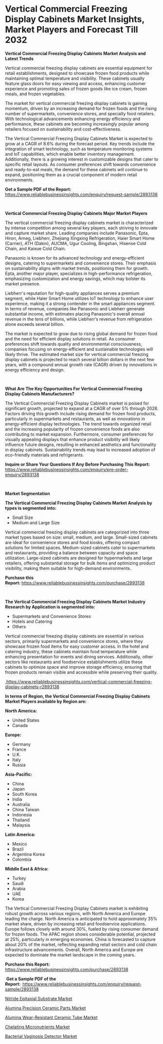 <p><h1>Vertical Commercial Freezing Display Cabinets Market Insights, Market Players and Forecast Till 2032</h1></p><p><strong>Vertical Commercial Freezing Display Cabinets Market Analysis and Latest Trends</strong></p>
<p><p>Vertical commercial freezing display cabinets are essential equipment for retail establishments, designed to showcase frozen food products while maintaining optimal temperature and visibility. These cabinets usually feature glass doors for easy viewing and access, enhancing customer experience and promoting sales of frozen goods like ice cream, frozen meals, and frozen vegetables.</p><p>The market for vertical commercial freezing display cabinets is gaining momentum, driven by an increasing demand for frozen foods and the rising number of supermarkets, convenience stores, and specialty food retailers. With technological advancements enhancing energy efficiency and performance, these cabinets are becoming increasingly popular among retailers focused on sustainability and cost-effectiveness.</p><p>The Vertical Commercial Freezing Display Cabinets Market is expected to grow at a CAGR of 8.6% during the forecast period. Key trends include the integration of smart technology, such as temperature monitoring systems and IoT capabilities, which enable better inventory management. Additionally, there is a growing interest in customizable designs that cater to specific retail layouts. As consumer preferences shift towards convenience and ready-to-eat meals, the demand for these cabinets will continue to expand, positioning them as a crucial component of modern retail environments.</p></p>
<p><strong>Get a Sample PDF of the Report:&nbsp;</strong> <a href="https://www.reliablebusinessinsights.com/enquiry/request-sample/2893138?utm_campaign=57&utm_medium=2&utm_source=Github&utm_content=ia&utm_term=15032025&utm_id=vertical-commercial-freezing-display-cabinets">https://www.reliablebusinessinsights.com/enquiry/request-sample/2893138</a></p>
<p>&nbsp;</p>
<p><strong>Vertical Commercial Freezing Display Cabinets Major Market Players</strong></p>
<p><p>The vertical commercial freezing display cabinets market is characterized by intense competition among several key players, each striving to innovate and capture market share. Leading companies include Panasonic, Epta, Hiron, Arneg, Liebherr, Zhejiang Xingxing Refrigeration, Haier Smart Home (Carrier), ATH (Dakin), AUCMA, Ugur Cooling, Bingshan, Hisense Cold Chain, and Kaixue Cold Chain.</p><p>Panasonic is known for its advanced technology and energy-efficient designs, catering to supermarkets and convenience stores. Their emphasis on sustainability aligns with market trends, positioning them for growth. Epta, another major player, specializes in high-performance refrigeration, emphasizing customization and energy savings, which may bolster its market presence.</p><p>Liebherr's reputation for high-quality appliances serves a premium segment, while Haier Smart Home utilizes IoT technology to enhance user experience, making it a strong contender in the smart appliances segment. In terms of revenue, companies like Panasonic and Liebherr generate substantial income, with estimates placing Panasonic's overall annual revenue in the tens of billions, while Liebherr’s revenue from refrigeration alone exceeds several billion.</p><p>The market is expected to grow due to rising global demand for frozen food and the need for efficient display solutions in retail. As consumer preferences shift towards quality and environmental consciousness, companies focusing on energy-efficient and sustainable technologies will likely thrive. The estimated market size for vertical commercial freezing display cabinets is projected to reach several billion dollars in the next few years, with a compound annual growth rate (CAGR) driven by innovations in energy efficiency and design.</p></p>
<p>&nbsp;</p>
<p><strong>What Are The Key Opportunities For Vertical Commercial Freezing Display Cabinets Manufacturers?</strong></p>
<p><p>The Vertical Commercial Freezing Display Cabinets market is poised for significant growth, projected to expand at a CAGR of over 5% through 2028. Factors driving this growth include rising demand for frozen food products, particularly in supermarkets and restaurants, as well as innovations in energy-efficient display technologies. The trend towards organized retail and the increasing popularity of frozen convenience foods are also contributing to market expansion. Furthermore, consumer preferences for visually appealing displays that enhance product visibility will likely influence future designs, resulting in enhanced aesthetics and functionality in display cabinets. Sustainability trends may lead to increased adoption of eco-friendly materials and refrigerants.</p></p>
<p><strong>Inquire or Share Your Questions If Any Before Purchasing This Report:</strong> <a href="https://www.reliablebusinessinsights.com/enquiry/pre-order-enquiry/2893138?utm_campaign=57&utm_medium=2&utm_source=Github&utm_content=ia&utm_term=15032025&utm_id=vertical-commercial-freezing-display-cabinets">https://www.reliablebusinessinsights.com/enquiry/pre-order-enquiry/2893138</a></p>
<p>&nbsp;</p>
<p><strong>Market Segmentation</strong></p>
<p><strong>The Vertical Commercial Freezing Display Cabinets Market Analysis by types is segmented into:</strong></p>
<p><ul><li>Small Size</li><li>Medium and Large Size</li></ul></p>
<p><p>Vertical commercial freezing display cabinets are categorized into three market types based on size: small, medium, and large. Small-sized cabinets are ideal for convenience stores and food kiosks, offering compact solutions for limited spaces. Medium-sized cabinets cater to supermarkets and restaurants, providing a balance between capacity and space utilization. Large-sized cabinets are designed for hypermarkets and large retailers, offering substantial storage for bulk items and optimizing product visibility, making them suitable for high-demand environments.</p></p>
<p><strong>Purchase this Report:&nbsp;</strong><a href="https://www.reliablebusinessinsights.com/purchase/2893138?utm_campaign=57&utm_medium=2&utm_source=Github&utm_content=ia&utm_term=15032025&utm_id=vertical-commercial-freezing-display-cabinets">https://www.reliablebusinessinsights.com/purchase/2893138</a></p>
<p>&nbsp;</p>
<p><strong>The Vertical Commercial Freezing Display Cabinets Market Industry Research by Application is segmented into:</strong></p>
<p><ul><li>Supermarkets and Convenience Stores</li><li>Hotels and Catering</li><li>Others</li></ul></p>
<p><p>Vertical commercial freezing display cabinets are essential in various sectors, primarily supermarkets and convenience stores, where they showcase frozen food items for easy customer access. In the hotel and catering industry, these cabinets maintain food temperature while enhancing presentation for events and dining services. Additionally, other sectors like restaurants and foodservice establishments utilize these cabinets to optimize space and improve storage efficiency, ensuring that frozen products remain visible and accessible while preserving their quality.</p></p>
<p><a href="https://www.reliablebusinessinsights.com/vertical-commercial-freezing-display-cabinets-r2893138?utm_campaign=57&utm_medium=2&utm_source=Github&utm_content=ia&utm_term=15032025&utm_id=vertical-commercial-freezing-display-cabinets">&nbsp;https://www.reliablebusinessinsights.com/vertical-commercial-freezing-display-cabinets-r2893138</a></p>
<p><strong>In terms of Region, the Vertical Commercial Freezing Display Cabinets Market Players available by Region are:</strong></p>
<p>
    <p> <strong> North America: </strong>
        <ul>
            <li>United States</li>
            <li>Canada</li>
        </ul>
        </p> 
    <p> <strong> Europe: </strong>
        <ul>
            <li>Germany</li>
            <li>France</li>
            <li>U.K.</li>
            <li>Italy</li>
            <li>Russia</li>
        </ul>
        </p> 
    <p> <strong> Asia-Pacific: </strong>
        <ul>
            <li>China</li>
            <li>Japan</li>
            <li>South Korea</li>
            <li>India</li>
            <li>Australia</li>
            <li>China Taiwan</li>
            <li>Indonesia</li>
            <li>Thailand</li>
            <li>Malaysia</li>
        </ul>
        </p> 
    <p> <strong> Latin America: </strong>
        <ul>
            <li>Mexico</li>
            <li>Brazil</li>
            <li>Argentina Korea</li>
            <li>Colombia</li>
        </ul>
        </p> 
    <p> <strong> Middle East & Africa: </strong>
        <ul>
            <li>Turkey</li>
            <li>Saudi</li>
            <li>Arabia</li>
            <li>UAE</li>
            <li>Korea</li>
        </ul>
    </p>
    </p>
<p><p>The Vertical Commercial Freezing Display Cabinets market is exhibiting robust growth across various regions, with North America and Europe leading the charge. North America is anticipated to hold approximately 35% market share, driven by increasing retail and foodservice applications. Europe follows closely with around 30%, fueled by rising consumer demand for frozen foods. The APAC region shows considerable potential, projected at 25%, particularly in emerging economies. China is forecasted to capture about 20% of the market, reflecting expanding retail sectors and cold chain infrastructure advancements. Overall, North America and Europe are expected to dominate the market landscape in the coming years.</p></p>
<p><strong>Purchase this Report: </strong><a href="https://www.reliablebusinessinsights.com/purchase/2893138?utm_campaign=57&utm_medium=2&utm_source=Github&utm_content=ia&utm_term=15032025&utm_id=vertical-commercial-freezing-display-cabinets">https://www.reliablebusinessinsights.com/purchase/2893138</a></p>
<p>&nbsp;<strong>Get a Sample PDF of the Report:&nbsp;&nbsp;</strong><a href="https://www.reliablebusinessinsights.com/enquiry/request-sample/2893138?utm_campaign=57&utm_medium=2&utm_source=Github&utm_content=ia&utm_term=15032025&utm_id=vertical-commercial-freezing-display-cabinets">https://www.reliablebusinessinsights.com/enquiry/request-sample/2893138</a></p>
<p><strong></strong></p>
<p><p><a href="https://github.com/quiraytaibat/Market-Research-Report-List-1/blob/main/nitride-epitaxial-substrate-market.md?utm_campaign=57&utm_medium=2&utm_source=Github&utm_content=ia&utm_term=15032025&utm_id=vertical-commercial-freezing-display-cabinets">Nitride Epitaxial Substrate Market</a></p><p><a href="https://github.com/houltngake/Market-Research-Report-List-1/blob/main/alumina-precision-ceramic-parts-market.md?utm_campaign=57&utm_medium=2&utm_source=Github&utm_content=ia&utm_term=15032025&utm_id=vertical-commercial-freezing-display-cabinets">Alumina Precision Ceramic Parts Market</a></p><p><a href="https://github.com/pllahoithana9/Market-Research-Report-List-1/blob/main/alumina-wear-resistant-ceramic-tube-market.md?utm_campaign=57&utm_medium=2&utm_source=Github&utm_content=ia&utm_term=15032025&utm_id=vertical-commercial-freezing-display-cabinets">Alumina Wear-Resistant Ceramic Tube Market</a></p><p><a href="https://github.com/lenjakam/Market-Research-Report-List-1/blob/main/chelating-micronutrients-market.md?utm_campaign=57&utm_medium=2&utm_source=Github&utm_content=ia&utm_term=15032025&utm_id=vertical-commercial-freezing-display-cabinets">Chelating Micronutrients Market</a></p><p><a href="https://github.com/direepittr/Market-Research-Report-List-1/blob/main/bacterial-vaginosis-detector-market.md?utm_campaign=57&utm_medium=2&utm_source=Github&utm_content=ia&utm_term=15032025&utm_id=vertical-commercial-freezing-display-cabinets">Bacterial Vaginosis Detector Market</a></p></p>